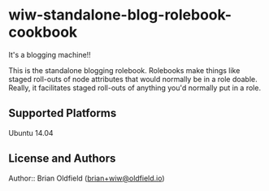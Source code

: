 # wiw-standalone-blog-rolebook-cookbook

It's a blogging machine!!

This is the standalone blogging rolebook.  Rolebooks make things like staged roll-outs of node attributes
that would normally be in a role doable.  Really, it facilitates staged roll-outs of anything you'd normally
put in a role.

## Supported Platforms

Ubuntu 14.04

## License and Authors

Author:: Brian Oldfield (<brian+wiw@oldfield.io>)

